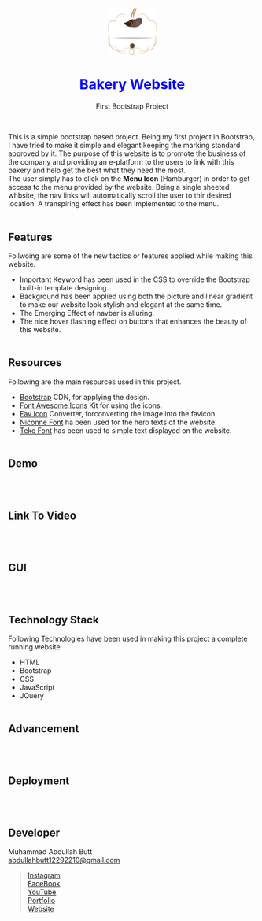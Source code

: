 <p align = "center">
  <img src= "https://github.com/AbdullahButt2611/BakeryWebsite/blob/main/images/logo.png" width = "100">
</p>

<h1 align = "center" style = "color: blue">Bakery Website</h1>
<p align = "center">First Bootstrap Project</p>
<br>

This is a simple bootstrap based project. Being my first project in Bootstrap, I have tried to make it simple and elegant keeping the marking standard approved by it.
The purpose of this website is to promote the business of the company and providing an e-platform to the users to link with this bakery and help get the best what
they need the most.
<br>
The user simply has to click on the **Menu Icon** (Hamburger) in order to get access to the menu provided by the website. Being a single sheeted whbsite, the nav links will automatically scroll the user to thir desired location. A transpiring effect has been implemented to the menu.
<br><br>

## Features
Follwoing are some of the new tactics or features applied while making this website.
- Important Keyword has been used in the CSS to override the Bootstrap built-in template designing.
- Background has been applied using both the picture and linear gradient to make our website look stylish and elegant at the same time.
- The Emerging Effect of navbar is alluring.
- The nice hover flashing effect on buttons that enhances the beauty of this website.
<br><br>

## Resources
Following are the main resources used in this project.
- [Bootstrap](https://getbootstrap.com/docs/4.0/getting-started/introduction/) CDN, for applying the design.
- [Font Awesome Icons](https://fontawesome.com/icons) Kit for using the icons.
- [Fav Icon](https://favicon.io/favicon-converter/) Converter, forconverting the image into the favicon.
- [Niconne Font](https://fonts.google.com/specimen/Niconne?subset=tamil) ha been used for the hero texts of the website.
- [Teko Font](https://fonts.google.com/specimen/Teko?query=Teko) has been used to simple text displayed on the website.
<br><br>

## Demo
<br><br>

## Link To Video
<br><br>

## GUI
<br><br>

## Technology Stack
Following Technologies have been used in making this project a complete running website.
- HTML
- Bootstrap
- CSS
- JavaScript
- JQuery
<br><br>


## Advancement
<br><br>

## Deployment
<br><br>

## Developer
Muhammad Abdullah Butt <br>
abdullahbutt12292210@gmail.com <br>
> [Instagram](https://www.instagram.com/abdullah.butt.22/)<br>
> [FaceBook](https://www.facebook.com/profile.php?id=100076291614529)<br>
> [YouTube](https://www.youtube.com/channel/UCnuOFQyMywg-KuoN-lmav1Q)<br>
> [Portfolio](https://rebrand.ly/muhammadabdullahPortfolio)<br>
> [Website](#)



